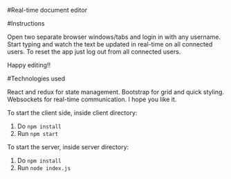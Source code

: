 #Real-time document editor

#Instructions 

Open two separate browser windows/tabs and login in with any username. Start typing and watch the text be updated in real-time on all connected users. To reset the app just log out from all connected users.

Happy editing!!

#Technologies used 

React and redux for state management. Bootstrap for grid and quick styling. Websockets for real-time communication. I hope you like it.

To start the client side, inside client directory:

1. Do `npm install`
2. Run `npm start`

To start the server, inside server directory:

1. Do `npm install`
2. Run `node index.js`
